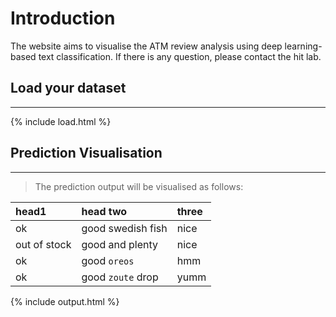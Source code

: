 # Introduction
The website aims to visualise the ATM review analysis using deep learning-based text classification.
If there is any question, please contact the hit lab. 


## Load your dataset
* * *

{% include load.html %}


## Prediction Visualisation
* * *
> The prediction output will be visualised as follows:

| head1        | head two          | three |
|:-------------|:------------------|:------|
| ok           | good swedish fish | nice  |
| out of stock | good and plenty   | nice  |
| ok           | good `oreos`      | hmm   |
| ok           | good `zoute` drop | yumm  |


{% include output.html %}

